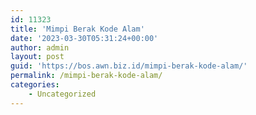 ```yaml
---
id: 11323
title: 'Mimpi Berak Kode Alam'
date: '2023-03-30T05:31:24+00:00'
author: admin
layout: post
guid: 'https://bos.awn.biz.id/mimpi-berak-kode-alam/'
permalink: /mimpi-berak-kode-alam/
categories:
    - Uncategorized
---
```


